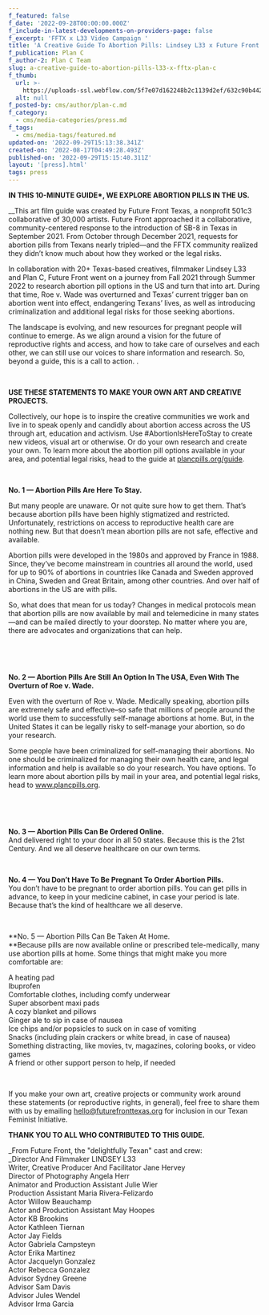 ```yaml
---
f_featured: false
f_date: '2022-09-28T00:00:00.000Z'
f_include-in-latest-developments-on-providers-page: false
f_excerpt: 'FFTX x L33 Video Campaign '
title: 'A Creative Guide To Abortion Pills: Lindsey L33 x Future Front Texas x Plan C'
f_publication: Plan C
f_author-2: Plan C Team
slug: a-creative-guide-to-abortion-pills-l33-x-fftx-plan-c
f_thumb:
  url: >-
    https://uploads-ssl.webflow.com/5f7e07d162248b2c1139d2ef/632c90b442b77742686aa946_FFTX%20(1).png
  alt: null
f_posted-by: cms/author/plan-c.md
f_category:
  - cms/media-categories/press.md
f_tags:
  - cms/media-tags/featured.md
updated-on: '2022-09-29T15:13:38.341Z'
created-on: '2022-08-17T04:49:28.493Z'
published-on: '2022-09-29T15:15:40.311Z'
layout: '[press].html'
tags: press
---
```


**IN THIS 10-MINUTE GUIDE\*, WE EXPLORE ABORTION PILLS IN THE US.**

_‍_This art film guide was created by Future Front Texas, a nonprofit 501c3 collaborative of 30,000 artists. Future Front approached it a collaborative, community-centered response to the introduction of SB-8 in Texas in September 2021. From October through December 2021, requests for abortion pills from Texans nearly tripled—and the FFTX community realized they didn’t know much about how they worked or the legal risks.

In collaboration with 20+ Texas-based creatives, filmmaker Lindsey L33 and Plan C, Future Front went on a journey from Fall 2021 through Summer 2022 to research abortion pill options in the US and turn that into art. During that time, Roe v. Wade was overturned and Texas’ current trigger ban on abortion went into effect, endangering Texans’ lives, as well as introducing criminalization and additional legal risks for those seeking abortions.

The landscape is evolving, and new resources for pregnant people will continue to emerge. As we align around a vision for the future of reproductive rights and access, and how to take care of ourselves and each other, we can still use our voices to share information and research. So, beyond a guide, this is a call to action. .

‍

**USE THESE STATEMENTS TO MAKE YOUR OWN ART AND CREATIVE PROJECTS.**‍

Collectively, our hope is to inspire the creative communities we work and live in to speak openly and candidly about abortion access across the US through art, education and activism. Use #AbortionIsHereToStay to create new videos, visual art or otherwise. Or do your own research and create your own. To learn more about the abortion pill options available in your area, and potential legal risks, head to the guide at [plancpills.org/guide](https://plancpills.org/guide).

‍

**No. 1 — Abortion Pills Are Here To Stay.**

But many people are unaware. Or not quite sure how to get them. That’s because abortion pills have been highly stigmatized and restricted. Unfortunately, restrictions on access to reproductive health care are nothing new. But that doesn’t mean abortion pills are not safe, effective and available.

Abortion pills were developed in the 1980s and approved by France in 1988. Since, they’ve become mainstream in countries all around the world, used for up to 90% of abortions in countries like Canada and Sweden approved in China, Sweden and Great Britain, among other countries. And over half of abortions in the US are with pills.

So, what does that mean for us today? Changes in medical protocols mean that abortion pills are now available by mail and telemedicine in many states—and can be mailed directly to your doorstep. No matter where you are, there are advocates and organizations that can help.

‍

‍

**No. 2 — Abortion Pills Are Still An Option In The USA, Even With The Overturn of Roe v. Wade.**‍

Even with the overturn of Roe v. Wade. Medically speaking, abortion pills are extremely safe and effective–so safe that millions of people around the world use them to successfully self-manage abortions at home. But, in the United States it can be legally risky to self-manage your abortion, so do your research.

Some people have been criminalized for self-managing their abortions. No one should be criminalized for managing their own health care, and legal information and help is available so do your research. You have options. To learn more about abortion pills by mail in your area, and potential legal risks, head to www.plancpills.org.

‍

‍

**No. 3 — Abortion Pills Can Be Ordered Online.**  
And delivered right to your door in all 50 states. Because this is the 21st Century. And we all deserve healthcare on our own terms.

‍

**No. 4 — You Don’t Have To Be Pregnant To Order Abortion Pills.**  
You don’t have to be pregnant to order abortion pills. You can get pills in advance, to keep in your medicine cabinet, in case your period is late. Because that’s the kind of healthcare we all deserve.

‍

‍**No. 5 — Abortion Pills Can Be Taken At Home.  
**Because pills are now available online or prescribed tele-medically, many use abortion pills at home. Some things that might make you more comfortable are:

A heating pad  
Ibuprofen  
Comfortable clothes, including comfy underwear  
Super absorbent maxi pads  
A cozy blanket and pillows  
Ginger ale to sip in case of nausea  
Ice chips and/or popsicles to suck on in case of vomiting  
Snacks (including plain crackers or white bread, in case of nausea)  
Something distracting, like movies, tv, magazines, coloring books, or video games  
A friend or other support person to help, if needed

‍

If you make your own art, creative projects or community work around these statements (or reproductive rights, in general), feel free to share them with us by emailing hello@futurefronttexas.org for inclusion in our Texan Feminist Initiative.

**THANK YOU TO ALL WHO CONTRIBUTED TO THIS GUIDE.**

_From Future Front, the "delightfully Texan" cast and crew:  
‍_Director And Filmmaker LINDSEY L33  
Writer, Creative Producer And Facilitator Jane Hervey  
Director of Photography Angela Herr  
Animator and Production Assistant Julie Wier  
Production Assistant Maria Rivera-Felizardo  
Actor Willow Beauchamp  
Actor and Production Assistant May Hoopes  
Actor KB Brookins  
Actor Kathleen Tiernan  
Actor Jay Fields  
Actor Gabriela Campsteyn  
Actor Erika Martinez  
Actor Jacquelyn Gonzalez  
Actor Rebecca Gonzalez  
Advisor Sydney Greene  
Advisor Sam Davis  
Advisor Jules Wendel  
Advisor Irma Garcia
